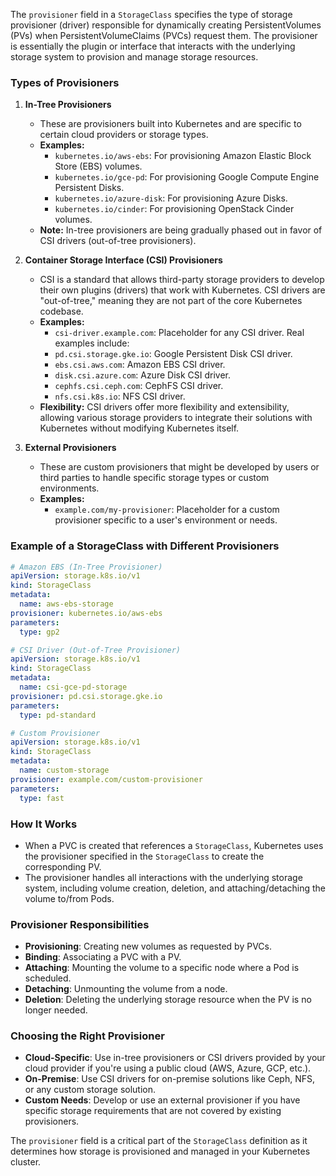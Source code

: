 The `provisioner` field in a `StorageClass` specifies the type of storage provisioner (driver) responsible for dynamically creating PersistentVolumes (PVs) when PersistentVolumeClaims (PVCs) request them. The provisioner is essentially the plugin or interface that interacts with the underlying storage system to provision and manage storage resources.

### Types of Provisioners

1. **In-Tree Provisioners**
   - These are provisioners built into Kubernetes and are specific to certain cloud providers or storage types.
   - **Examples:**
     - `kubernetes.io/aws-ebs`: For provisioning Amazon Elastic Block Store (EBS) volumes.
     - `kubernetes.io/gce-pd`: For provisioning Google Compute Engine Persistent Disks.
     - `kubernetes.io/azure-disk`: For provisioning Azure Disks.
     - `kubernetes.io/cinder`: For provisioning OpenStack Cinder volumes.
   - **Note:** In-tree provisioners are being gradually phased out in favor of CSI drivers (out-of-tree provisioners).

2. **Container Storage Interface (CSI) Provisioners**
   - CSI is a standard that allows third-party storage providers to develop their own plugins (drivers) that work with Kubernetes. CSI drivers are "out-of-tree," meaning they are not part of the core Kubernetes codebase.
   - **Examples:**
     - `csi-driver.example.com`: Placeholder for any CSI driver. Real examples include:
     - `pd.csi.storage.gke.io`: Google Persistent Disk CSI driver.
     - `ebs.csi.aws.com`: Amazon EBS CSI driver.
     - `disk.csi.azure.com`: Azure Disk CSI driver.
     - `cephfs.csi.ceph.com`: CephFS CSI driver.
     - `nfs.csi.k8s.io`: NFS CSI driver.
   - **Flexibility:** CSI drivers offer more flexibility and extensibility, allowing various storage providers to integrate their solutions with Kubernetes without modifying Kubernetes itself.

3. **External Provisioners**
   - These are custom provisioners that might be developed by users or third parties to handle specific storage types or custom environments.
   - **Examples:**
     - `example.com/my-provisioner`: Placeholder for a custom provisioner specific to a user's environment or needs.

### Example of a StorageClass with Different Provisioners

```yaml
# Amazon EBS (In-Tree Provisioner)
apiVersion: storage.k8s.io/v1
kind: StorageClass
metadata:
  name: aws-ebs-storage
provisioner: kubernetes.io/aws-ebs
parameters:
  type: gp2

# CSI Driver (Out-of-Tree Provisioner)
apiVersion: storage.k8s.io/v1
kind: StorageClass
metadata:
  name: csi-gce-pd-storage
provisioner: pd.csi.storage.gke.io
parameters:
  type: pd-standard

# Custom Provisioner
apiVersion: storage.k8s.io/v1
kind: StorageClass
metadata:
  name: custom-storage
provisioner: example.com/custom-provisioner
parameters:
  type: fast
```

### How It Works
- When a PVC is created that references a `StorageClass`, Kubernetes uses the provisioner specified in the `StorageClass` to create the corresponding PV.
- The provisioner handles all interactions with the underlying storage system, including volume creation, deletion, and attaching/detaching the volume to/from Pods.

### Provisioner Responsibilities
- **Provisioning**: Creating new volumes as requested by PVCs.
- **Binding**: Associating a PVC with a PV.
- **Attaching**: Mounting the volume to a specific node where a Pod is scheduled.
- **Detaching**: Unmounting the volume from a node.
- **Deletion**: Deleting the underlying storage resource when the PV is no longer needed.

### Choosing the Right Provisioner
- **Cloud-Specific**: Use in-tree provisioners or CSI drivers provided by your cloud provider if you're using a public cloud (AWS, Azure, GCP, etc.).
- **On-Premise**: Use CSI drivers for on-premise solutions like Ceph, NFS, or any custom storage solution.
- **Custom Needs**: Develop or use an external provisioner if you have specific storage requirements that are not covered by existing provisioners.

The `provisioner` field is a critical part of the `StorageClass` definition as it determines how storage is provisioned and managed in your Kubernetes cluster.
